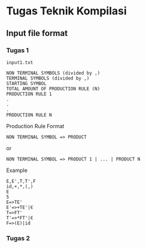 # Tugas Teknik Kompilasi

## Input file format

### Tugas 1

`input1.txt`
```
NON TERMINAL SYMBOLS (divided by ,)
TERMINAL SYMBOLS (divided by ,)
STARTING SYMBOL
TOTAL AMOUNT OF PRODUCTION RULE (N)
PRODUCTION RULE 1
.
.
.
PRODUCTION RULE N
```

Production Rule Format
```
NON TERMINAL SYMBOL => PRODUCT
```

or

```
NON TERMINAL SYMBOL => PRODUCT 1 | ... | PRODUCT N
```

Example

```
E,E',T,T',F
id,+,*,(,)
E
5
E=>TE'
E'=>+TE'|Є
T=>FT'
T'=>*FT'|Є
F=>(E)|id
```

### Tugas 2

